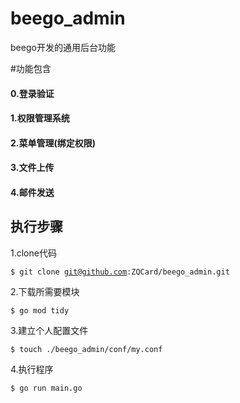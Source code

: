 # beego_admin
beego开发的通用后台功能

#功能包含
#### 0.登录验证
#### 1.权限管理系统
#### 2.菜单管理(绑定权限)
#### 3.文件上传
#### 4.邮件发送

## 执行步骤
1.clone代码

<code>$ git clone git@github.com:ZQCard/beego_admin.git</code>

2.下载所需要模块

<code>$ go mod tidy</code>

3.建立个人配置文件

<code>$ touch ./beego_admin/conf/my.conf</code>

4.执行程序

<code>$ go run main.go</code>


